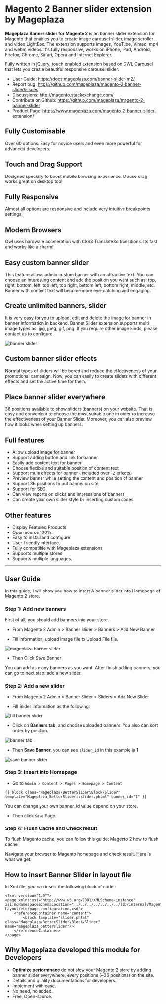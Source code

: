 # Magento 2 Banner slider extension by Mageplaza

**Mageplaza Banner slider for Magento 2** is an banner slider extension for Magento that enables you to create image carousel slider, image scroller and video LightBox. The extension supports images, YouTube, Vimeo, mp4 and webm videos. It's fully responsive, works on iPhone, iPad, Android, Firefox, Chrome, Safari, Opera and Internet Explorer.

Fully written in jQuery, touch enabled extension based on OWL Carousel that lets you create beautiful responsive carousel slider.

- User Guide: https://docs.mageplaza.com/banner-slider-m2/
- Report bug: https://github.com/mageplaza/magento-2-banner-slider/issues
- Discussions: http://magento.stackexchange.com/
- Contribute on Github: https://github.com/mageplaza/magento-2-banner-slider
- Product Page: https://www.mageplaza.com/magento-2-banner-slider-extension/




## Fully Customisable
Over 60 options. Easy for novice users and even more powerful for advanced developers.

## Touch and Drag Support
Designed specially to boost mobile browsing experience. Mouse drag works great on desktop too!


## Fully Responsive
Almost all options are responsive and include very intuitive breakpoints settings.


## Modern Browsers

Owl uses hardware acceleration with CSS3 Translate3d transitions. Its fast and works like a charm!

## Easy custom banner slider

This feature allows admin custom banner with an attractive text. You can choose an interesting content and add the position you want such as: top, right, bottom, left, top left, top right, bottom left, bottom right, middle, etc. Banner with content text will become more eye-catching and engaging.

## Create unlimited banners, slider

It is very easy for you to upload, edit and delete the image for banner in banner information in backend. Banner Slider extension supports multi image types as: jpg, jpeg, gif, png. If you require other image kinds, please contact us to configure.

![banner slider](https://www.mageplaza.com/assets/img/extensions-images/magento-2-banner-slider/demo.png)


## Custom banner slider effects

Normal types of sliders will be bored and reduce the effectiveness of your promotional campaign. Now, you can easily to create sliders with different effects and set the active time for them.

## Place banner slider everywhere

36 positions available to show sliders (banners) on your website. That is easy and convenient to choose the most suitable one in order to increase the effectiveness of your Banner Slider. Moreover, you can also preview how it looks when setting up banners.



## Full features

- Allow upload image for banner
- Support adding button and link for banner
- Easily add content text for banner
- Choose flexible and suitable position of content text
- Support multi effects for banner ( included over 12 effects)
- Preview banner while setting the content and position of banner
- Support 36 positions to put banner on site
- Support for SEO
- Can view reports on clicks and impressions of banners
- Can create your own slider style by inserting custom codes


## Other features

- Display Featured Products
- Open source 100%.
- Easy to install and configure.
- User-friendly interface.
- Fully compatible with Mageplaza extensions
- Supports multiple stores.
- Supports multiple languages.



---



## User Guide


In this guide, I will show you how to insert A banner slider into Homepage of Magento 2 store.


### Step 1: Add new banners


First of all, you should add banners into your store.

* From Magento 2 Admin > Banner Slider > Banners > Add New Banner

* Fill information, upload image file to Upload File file.

![mageplaza banner slider](https://i.imgur.com/wjRuf5O.png)

* Then Click Save Banner

You can add as many banners as you want. After finish adding banners, you can go to next step: add a new slider.


### Step 2: Add a new slider


* From Magento 2 Admin > Banner Slider > Sliders > Add New Slider


* Fill Slider information as the following:

![fill banner slider](https://i.imgur.com/uYMjdGh.png)


* Click on **Banners tab**, and choose uploaded banners. You also can sort order by position.

![banner tab](https://i.imgur.com/ypLnvww.png)


* Then **Save Banner**, you can see `slider_id` in this example is **1**


![save banner slider](https://i.imgur.com/E132Cib.png)


### Step 3: Insert into Homepage


* Go to `Admin > Content > Pages > Homepage > Content`

```
{{ block class="Mageplaza\BetterSlider\Block\Slider" template="Mageplaza_BetterSlider::slider.phtml" banner_id="1" }}
```

You can change your own banner_id value depend on your store.

* Then click `Save` Page.

### Step 4: Flush Cache and Check result


To flush Magento cache, you can follow this guide: Magento 2 how to flush cache

Navigate your browser to Magento homepage and check result. Here is what we get.




## How to insert Banner Slider in layout file


In Xml file, you can insert the following block of code::

 
```
<?xml version="1.0"?>
<page xmlns:xsi="http://www.w3.org/2001/XMLSchema-instance" xsi:noNamespaceSchemaLocation="../../../../../../../lib/internal/Magento/Framework/View/	Layout/etc/page_configuration.xsd">
    <referenceContainer name="content">
        <block template="slider.phtml" class="Mageplaza\BetterSlider\Block\Slider" name="mageplaza_betterslider"/>
    </referenceContainer>
</page>
```






## Why Mageplaza developed this module for Developers


- **Optimize performnace** do not slow your Magento 2 store by adding banner slider everywhere, every positions (~36 positions) on the site. 
- Details and quality documentations for developers.
- Implement with ease.
- No need, no added.
- Free, Open-source. 


